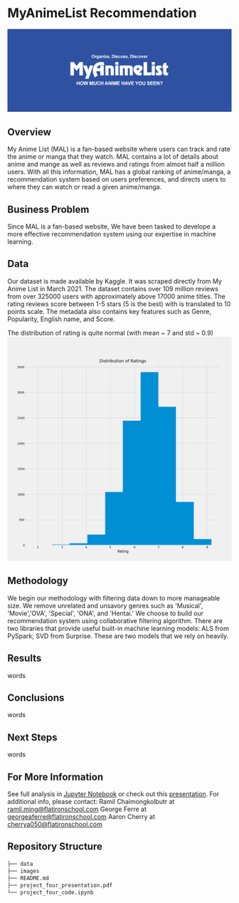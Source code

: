 # MyAnimeList Recommendation
![MALlogo](./imgs/myanimelist.png)

## Overview

My Anime List (MAL) is a fan-based website where users can track and rate the anime or manga that they watch. MAL contains a lot of details about anime and mange as well as reviews and ratings from almost half a million users. With all this information, MAL has a global ranking of anime/manga, a recommendation system based on users preferences, and directs users to where they can watch or read a given anime/manga.

## Business Problem

Since MAL is a fan-based website, We have been tasked to develope a more effective recommendation system using our expertise in machine learning. 

## Data

Our dataset is made available by Kaggle. It was scraped directly from My Anime List in March 2021. The dataset contains over 109 million reviews from over 325000 users with approximately above 17000 anime titles. The rating reviews score between 1-5 stars (5 is the best) with is translated to 10 points scale. The metadata also contains key features such as Genre, Popularity, English name, and Score.

The distribution of rating is quite normal (with mean ~ 7 and std ~ 0.9)
![rating_graph](./imgs/rating_dist.png)

## Methodology

We begin our methodology with filtering data down to more manageable size. We remove unrelated and unsavory genres such as 'Musical', 'Movie','OVA', 'Special', 'ONA', and 'Hentai.' We choose to build our recommendation system using collaborative filtering algorithm. There are two libraries that provide useful built-in machine learning models: ALS from PySpark; SVD from Surprise. These are two models that we rely on heavily.  


## Results

words

## Conclusions

words

## Next Steps

words
 
## For More Information
See full analysis in [Jupyter Notebook](./project_four_code.ipynb) or check out this [presentation](./project_four_presentation.pdf). 
For additional info, please contact:
Ramil Chaimongkolbutr at [ramil.ming@flatironschool.com](mailto:ramil.ming@flatironschool.com) 
George Ferre at [georgeaferre@flatironschool.com](mailto:georgeaferre@flatironschool.com)
Aaron Cherry at [cherrya050@flatironschool.com](mailto:cherrya050@flatironschool.com)


## Repository Structure

```
├── data
├── images
├── README.md
├── project_four_presentation.pdf
└── project_four_code.ipynb
```
